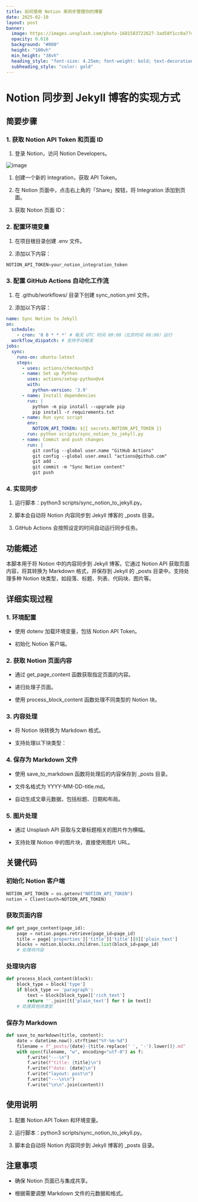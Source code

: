 ```yaml
---
title: 如何使用 Notion 来同步管理你的博客
date: 2025-02-10
layout: post
banner:
  image: https://images.unsplash.com/photo-1681583722627-3ad58f1cc0a7?crop=entropy&cs=tinysrgb&fit=max&fm=jpg&ixid=M3w2OTIwMzJ8MHwxfHJhbmRvbXx8fHx8fHx8fDE3MzkxOTEwNjF8&ixlib=rb-4.0.3&q=80&w=1080
  opacity: 0.618
  background: "#000"
  height: "100vh"
  min_height: "38vh"
  heading_style: "font-size: 4.25em; font-weight: bold; text-decoration: underline"
  subheading_style: "color: gold"
---
```


# Notion 同步到 Jekyll 博客的实现方式

## 简要步骤

### 1. 获取 Notion API Token 和页面 ID

1. 登录 Notion，访问 Notion Developers。

![image](https://prod-files-secure.s3.us-west-2.amazonaws.com/a7a0cc5a-89b9-4cda-8686-1fba0ca52f40/d19c1afe-dea5-4312-9333-786b0ba83054/image.png?X-Amz-Algorithm=AWS4-HMAC-SHA256&X-Amz-Content-Sha256=UNSIGNED-PAYLOAD&X-Amz-Credential=ASIAZI2LB4662P74WBD5%2F20250210%2Fus-west-2%2Fs3%2Faws4_request&X-Amz-Date=20250210T123741Z&X-Amz-Expires=3600&X-Amz-Security-Token=IQoJb3JpZ2luX2VjEKP%2F%2F%2F%2F%2F%2F%2F%2F%2F%2FwEaCXVzLXdlc3QtMiJHMEUCIQDJE72tlVkBJ3VjymLj2t%2Ff3G%2Bnjj7q9OmJ4g%2BTw5doPQIgLNgec%2F0eiWmsej5PiJXBLew36NFXG473l4XmNFJlLKEqiAQIvP%2F%2F%2F%2F%2F%2F%2F%2F%2F%2FARAAGgw2Mzc0MjMxODM4MDUiDIcb%2BBYy6kOSD8Fc0yrcA8Rqg3EkBuUfQ5W087Moo61y9I7gwfeAZ%2BFLw%2F5Bm7iIBGM29PQD3VXCyHoQ1wBPcN2xJsRrZOKKbRS5oauP%2BSaEM8u6kCmYAeGqLE9%2BsPbBonAlxK%2FP%2BYkBGB%2BoN0%2FujfZn7PKts6X5KsWdLpAZjXhH7%2BJSG4gcKuwBdGCz4gRw0MrG%2FpJnPK%2FMcdmQlpGyad9Rp8GWQcnwBhbVGkSLXIQoOOSpUXW1VOvxfI7lZPsuEb%2BG1O9HGhXf03dgd6IQJx0DIlbwAWtBcUWNOOoQ8kmhDJGGi%2FHVQOY%2FOYo2ov45mzRlTXOd7FoySoMqGF3XcVyZU6UnQJ5QeEhJhghnzdVvtC%2FcrDGkrJdYCMwBiI6Cy7R%2B4kfPMgsGjBZCVhRki0Fv1ULdm1KnuPGfAifqWmr7h5FAkpnR%2FYf7Z3QRgkfG1e0Y%2BJiaHEnf50UknOBORkpKZoakuGP10stvu8l2uIDa%2F2UIogPNSZBm2i61ES3MHLxNdU8WPWc%2B2SLNASXmyndARKi53O1TkZQJPR4A8KF%2FfhyZD6Eqd5dTYtBI%2BcgDSJARW%2FG7NBq00SZYO858jMT3N%2FEEGRUZDyo3dVEZL9W6VO5pET4mqZJ%2Fq8gkV8xr3Jb5prETxraGWj5TMM2tp70GOqUB1cEzaEUfiT7NXTM4XRrOiKg9FqLGmKQzIjYckxqxv3PBS6n0E45ojBFxRVo14xB7rYX0uvtqkqx5VAhWXM5%2FaGOOYhj2FWGYRUDbZIPDp%2FWMJFG99Dru9Yngzx5QnlgqCzlvxSr4dh0V4DzI9BKh6S%2FfEiOsZLU%2Fi1wHAhNL%2FM0RoNedfYiBjDiuTIHj0rCMsJpi4%2FWPboZZtDX4thUWXRPkjZIV&X-Amz-Signature=82569e04d2821aa14a7be7b10dc2c2399404779e59e448bc7db571efd328fad7&X-Amz-SignedHeaders=host&x-id=GetObject)

1. 创建一个新的 Integration，获取 API Token。

1. 在 Notion 页面中，点击右上角的「Share」按钮，将 Integration 添加到页面。

1. 获取 Notion 页面 ID：


### 2. 配置环境变量

1. 在项目根目录创建 .env 文件。

1. 添加以下内容：

```javascript
NOTION_API_TOKEN=your_notion_integration_token
```

### 3. 配置 GitHub Actions 自动化工作流

1. 在 .github/workflows/ 目录下创建 sync_notion.yml 文件。

1. 添加以下内容：

```yaml
name: Sync Notion to Jekyll
on:
  schedule:
    - cron: '0 0 * * *' # 每天 UTC 时间 00:00（北京时间 08:00）运行
  workflow_dispatch: # 支持手动触发
jobs:
  sync:
    runs-on: ubuntu-latest
    steps:
      - uses: actions/checkout@v3
      - name: Set up Python
        uses: actions/setup-python@v4
        with:
          python-version: '3.9'
      - name: Install dependencies
        run: |
          python -m pip install --upgrade pip
          pip install -r requirements.txt
      - name: Run sync script
        env:
          NOTION_API_TOKEN: ${{ secrets.NOTION_API_TOKEN }}
        run: python scripts/sync_notion_to_jekyll.py
      - name: Commit and push changes
        run: |
          git config --global user.name "GitHub Actions"
          git config --global user.email "actions@github.com"
          git add .
          git commit -m "Sync Notion content"
          git push
```

### 4. 实现同步

1. 运行脚本：python3 scripts/sync_notion_to_jekyll.py。

1. 脚本会自动将 Notion 内容同步到 Jekyll 博客的 _posts 目录。

1. GitHub Actions 会按照设定的时间自动运行同步任务。

## 功能概述

本脚本用于将 Notion 中的内容同步到 Jekyll 博客。它通过 Notion API 获取页面内容，将其转换为 Markdown 格式，并保存到 Jekyll 的 _posts 目录中。支持处理多种 Notion 块类型，如段落、标题、列表、代码块、图片等。

## 详细实现过程

### 1. 环境配置

- 使用 dotenv 加载环境变量，包括 Notion API Token。

- 初始化 Notion 客户端。

### 2. 获取 Notion 页面内容

- 通过 get_page_content 函数获取指定页面的内容。

- 递归处理子页面。

- 使用 process_block_content 函数处理不同类型的 Notion 块。

### 3. 内容处理

- 将 Notion 块转换为 Markdown 格式。

- 支持处理以下块类型：


### 4. 保存为 Markdown 文件

- 使用 save_to_markdown 函数将处理后的内容保存到 _posts 目录。

- 文件名格式为 YYYY-MM-DD-title.md。

- 自动生成文章元数据，包括标题、日期和布局。

### 5. 图片处理

- 通过 Unsplash API 获取与文章标题相关的图片作为横幅。

- 支持处理 Notion 中的图片块，直接使用图片 URL。

## 关键代码

### 初始化 Notion 客户端

```python
NOTION_API_TOKEN = os.getenv("NOTION_API_TOKEN")
notion = Client(auth=NOTION_API_TOKEN)
```

### 获取页面内容

```python
def get_page_content(page_id):
    page = notion.pages.retrieve(page_id=page_id)
    title = page['properties']['title']['title'][0]['plain_text']
    blocks = notion.blocks.children.list(block_id=page_id)
    # 处理块内容
```

### 处理块内容

```python
def process_block_content(block):
    block_type = block['type']
    if block_type == 'paragraph':
        text = block[block_type]['rich_text']
        return ''.join([t['plain_text'] for t in text])
    # 处理其他块类型
```

### 保存为 Markdown

```python
def save_to_markdown(title, content):
    date = datetime.now().strftime("%Y-%m-%d")
    filename = f"_posts/{date}-{title.replace(' ', '-').lower()}.md"
    with open(filename, "w", encoding="utf-8") as f:
        f.write("---\n")
        f.write(f"title: {title}\n")
        f.write(f"date: {date}\n")
        f.write("layout: post\n")
        f.write("---\n\n")
        f.write("\n\n".join(content))
```

## 使用说明

1. 配置 Notion API Token 和环境变量。

1. 运行脚本：python3 scripts/sync_notion_to_jekyll.py。

1. 脚本会自动将 Notion 内容同步到 Jekyll 博客的 _posts 目录。

## 注意事项

- 确保 Notion 页面已与集成共享。

- 根据需要调整 Markdown 文件的元数据和格式。